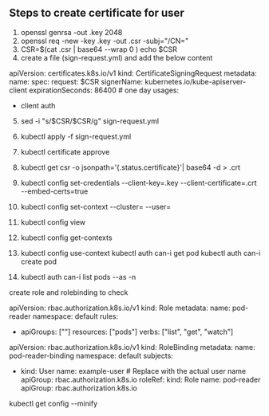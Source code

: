 Steps to create certificate for user
------------------------------------

1. openssl genrsa -out <user>.key 2048
2. openssl req -new -key <user>.key  -out <user>.csr -subj="/CN=<user>"
3. CSR=$(cat <user>.csr | base64 --wrap 0 )
   echo $CSR
4. create a file (sign-request.yml) and add the below content

apiVersion: certificates.k8s.io/v1
kind: CertificateSigningRequest
metadata:
  name: <user>
spec:
  request: $CSR
  signerName: kubernetes.io/kube-apiserver-client
  expirationSeconds: 86400  # one day
  usages:
  - client auth

5. sed -i "s/\$CSR/$CSR/g" sign-request.yml
6. kubectl apply -f sign-request.yml
7. kubectl certificate approve <user>
8. kubectl get csr <user> -o jsonpath='{.status.certificate}'| base64 -d > <user>.crt
9. kubectl config set-credentials <user> --client-key=<user>.key --client-certificate=<user>.crt --embed-certs=true
10. kubectl config set-context <contextname> --cluster=<clustername> --user=<username>
11. kubectl config view
12. kubectl config get-contexts
13. kubectl config use-context <contextname>
    kubectl auth can-i get pod
    kubectl auth can-i create pod 

15. kubectl auth can-i list pods --as <user> -n <namespace>

create role and rolebinding to check 

apiVersion: rbac.authorization.k8s.io/v1
kind: Role
metadata:
  name: pod-reader
  namespace: default
rules:
- apiGroups: [""]
  resources: ["pods"]
  verbs: ["list", "get", "watch"]


apiVersion: rbac.authorization.k8s.io/v1
kind: RoleBinding
metadata:
  name: pod-reader-binding
  namespace: default
subjects:
- kind: User
  name: example-user  # Replace with the actual user name
  apiGroup: rbac.authorization.k8s.io
roleRef:
  kind: Role
  name: pod-reader
  apiGroup: rbac.authorization.k8s.io


kubectl get config --minify
